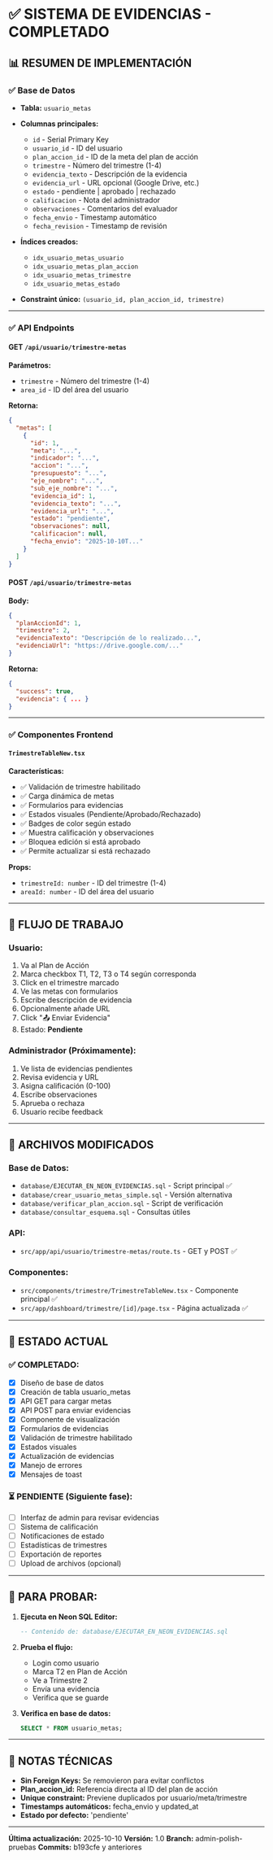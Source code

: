 # ✅ SISTEMA DE EVIDENCIAS - COMPLETADO

## 📊 RESUMEN DE IMPLEMENTACIÓN

### ✅ **Base de Datos**

- **Tabla:** `usuario_metas`
- **Columnas principales:**
  - `id` - Serial Primary Key
  - `usuario_id` - ID del usuario
  - `plan_accion_id` - ID de la meta del plan de acción
  - `trimestre` - Número del trimestre (1-4)
  - `evidencia_texto` - Descripción de la evidencia
  - `evidencia_url` - URL opcional (Google Drive, etc.)
  - `estado` - pendiente | aprobado | rechazado
  - `calificacion` - Nota del administrador
  - `observaciones` - Comentarios del evaluador
  - `fecha_envio` - Timestamp automático
  - `fecha_revision` - Timestamp de revisión

- **Índices creados:**
  - `idx_usuario_metas_usuario`
  - `idx_usuario_metas_plan_accion`
  - `idx_usuario_metas_trimestre`
  - `idx_usuario_metas_estado`

- **Constraint único:** `(usuario_id, plan_accion_id, trimestre)`

---

### ✅ **API Endpoints**

#### GET `/api/usuario/trimestre-metas`

**Parámetros:**

- `trimestre` - Número del trimestre (1-4)
- `area_id` - ID del área del usuario

**Retorna:**

```json
{
  "metas": [
    {
      "id": 1,
      "meta": "...",
      "indicador": "...",
      "accion": "...",
      "presupuesto": "...",
      "eje_nombre": "...",
      "sub_eje_nombre": "...",
      "evidencia_id": 1,
      "evidencia_texto": "...",
      "evidencia_url": "...",
      "estado": "pendiente",
      "observaciones": null,
      "calificacion": null,
      "fecha_envio": "2025-10-10T..."
    }
  ]
}
```

#### POST `/api/usuario/trimestre-metas`

**Body:**

```json
{
  "planAccionId": 1,
  "trimestre": 2,
  "evidenciaTexto": "Descripción de lo realizado...",
  "evidenciaUrl": "https://drive.google.com/..."
}
```

**Retorna:**

```json
{
  "success": true,
  "evidencia": { ... }
}
```

---

### ✅ **Componentes Frontend**

#### `TrimestreTableNew.tsx`

**Características:**

- ✅ Validación de trimestre habilitado
- ✅ Carga dinámica de metas
- ✅ Formularios para evidencias
- ✅ Estados visuales (Pendiente/Aprobado/Rechazado)
- ✅ Badges de color según estado
- ✅ Muestra calificación y observaciones
- ✅ Bloquea edición si está aprobado
- ✅ Permite actualizar si está rechazado

**Props:**

- `trimestreId: number` - ID del trimestre (1-4)
- `areaId: number` - ID del área del usuario

---

## 🔄 FLUJO DE TRABAJO

### **Usuario:**

1. Va al Plan de Acción
2. Marca checkbox T1, T2, T3 o T4 según corresponda
3. Click en el trimestre marcado
4. Ve las metas con formularios
5. Escribe descripción de evidencia
6. Opcionalmente añade URL
7. Click "📤 Enviar Evidencia"
8. Estado: **Pendiente**

### **Administrador (Próximamente):**

1. Ve lista de evidencias pendientes
2. Revisa evidencia y URL
3. Asigna calificación (0-100)
4. Escribe observaciones
5. Aprueba o rechaza
6. Usuario recibe feedback

---

## 📁 ARCHIVOS MODIFICADOS

### **Base de Datos:**

- `database/EJECUTAR_EN_NEON_EVIDENCIAS.sql` - Script principal ✅
- `database/crear_usuario_metas_simple.sql` - Versión alternativa
- `database/verificar_plan_accion.sql` - Script de verificación
- `database/consultar_esquema.sql` - Consultas útiles

### **API:**

- `src/app/api/usuario/trimestre-metas/route.ts` - GET y POST ✅

### **Componentes:**

- `src/components/trimestre/TrimestreTableNew.tsx` - Componente principal ✅
- `src/app/dashboard/trimestre/[id]/page.tsx` - Página actualizada ✅

---

## 🎯 ESTADO ACTUAL

### ✅ **COMPLETADO:**

- [x] Diseño de base de datos
- [x] Creación de tabla usuario_metas
- [x] API GET para cargar metas
- [x] API POST para enviar evidencias
- [x] Componente de visualización
- [x] Formularios de evidencias
- [x] Validación de trimestre habilitado
- [x] Estados visuales
- [x] Actualización de evidencias
- [x] Manejo de errores
- [x] Mensajes de toast

### ⏳ **PENDIENTE (Siguiente fase):**

- [ ] Interfaz de admin para revisar evidencias
- [ ] Sistema de calificación
- [ ] Notificaciones de estado
- [ ] Estadísticas de trimestres
- [ ] Exportación de reportes
- [ ] Upload de archivos (opcional)

---

## 🚀 PARA PROBAR:

1. **Ejecuta en Neon SQL Editor:**

   ```sql
   -- Contenido de: database/EJECUTAR_EN_NEON_EVIDENCIAS.sql
   ```

2. **Prueba el flujo:**
   - Login como usuario
   - Marca T2 en Plan de Acción
   - Ve a Trimestre 2
   - Envía una evidencia
   - Verifica que se guarde

3. **Verifica en base de datos:**
   ```sql
   SELECT * FROM usuario_metas;
   ```

---

## 📝 NOTAS TÉCNICAS

- **Sin Foreign Keys:** Se removieron para evitar conflictos
- **Plan_accion_id:** Referencia directa al ID del plan de acción
- **Unique constraint:** Previene duplicados por usuario/meta/trimestre
- **Timestamps automáticos:** fecha_envio y updated_at
- **Estado por defecto:** 'pendiente'

---

**Última actualización:** 2025-10-10
**Versión:** 1.0
**Branch:** admin-polish-pruebas
**Commits:** b193cfe y anteriores
